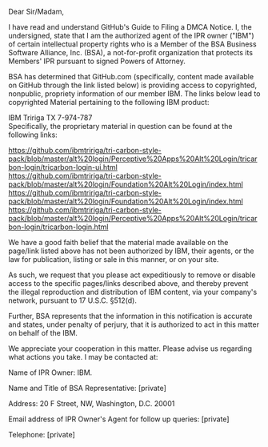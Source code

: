 Dear Sir/Madam,

I have read and understand GitHub's Guide to Filing a DMCA Notice. I, the undersigned, state that I am the authorized agent of the IPR owner ("IBM") of certain intellectual property rights who is a Member of the BSA Business Software Alliance, Inc. (BSA), a not-for-profit organization that protects its Members' IPR pursuant to signed Powers of Attorney.

BSA has determined that GitHub.com (specifically, content made available on GitHub through the link listed below) is providing access to copyrighted, nonpublic, propriety information of our member IBM.  The links below lead to copyrighted Material pertaining to the following IBM product:

IBM Tririga TX 7-974-787  
Specifically, the proprietary material in question can be found at the following links:

https://github.com/ibmtririga/tri-carbon-style-pack/blob/master/alt%20login/Perceptive%20Apps%20Alt%20Login/tricarbon-login/tricarbon-login-ui.html  
https://github.com/ibmtririga/tri-carbon-style-pack/blob/master/alt%20login/Foundation%20Alt%20Login/index.html  
https://github.com/ibmtririga/tri-carbon-style-pack/blob/master/alt%20login/Foundation%20Alt%20Login/index.html  
https://github.com/ibmtririga/tri-carbon-style-pack/blob/master/alt%20login/Perceptive%20Apps%20Alt%20Login/tricarbon-login/tricarbon-login.html


We have a good faith belief that the material made available on the page/link listed above has not been authorized by IBM, their agents, or the law for publication, listing or sale in this manner, or on your site.

As such, we request that you please act expeditiously to remove or disable access to the specific pages/links described above, and thereby prevent the illegal reproduction and distribution of IBM content, via your company's network, pursuant to 17 U.S.C. §512(d).

 

Further, BSA represents that the information in this notification is accurate and states, under penalty of perjury, that it is authorized to act in this matter on behalf of the IBM.

 

We appreciate your cooperation in this matter. Please advise us regarding what actions you take. I may be contacted at:

 

Name of IPR Owner: IBM.

Name and Title of BSA Representative: [private]

Address: 20 F Street, NW, Washington, D.C. 20001

Email address of IPR Owner's Agent for follow up queries: [private]

Telephone: [private]

